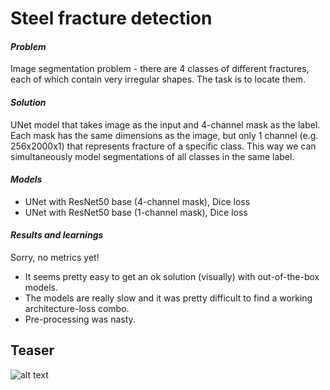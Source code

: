 # Steel fracture detection

#### ***Problem***
Image segmentation problem - there are 4 classes of different fractures, each of which contain very irregular shapes. The task is to locate them.

#### ***Solution***
UNet model that takes image as the input and 4-channel mask as the label. Each mask has the same dimensions as the image, but only 1 channel (e.g. 256x2000x1) that represents fracture of a specific class. This way we can simultaneously model segmentations of all classes in the same label.

#### ***Models***
- UNet with ResNet50 base (4-channel mask), Dice loss
- UNet with ResNet50 base (1-channel mask), Dice loss

#### ***Results and learnings***
Sorry, no metrics yet! 
- It seems pretty easy to get an ok solution (visually) with out-of-the-box models.
- The models are really slow and it was pretty difficult to find a working architecture-loss combo.
- Pre-processing was nasty.


## **Teaser**
![alt text](https://i.imgur.com/xCVtZwk.png)
